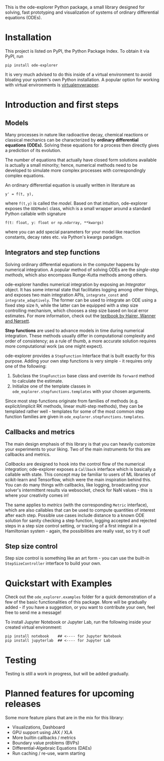 This is the ode-explorer Python package,
a small library designed for solving, fast prototyping and visualization
of systems of ordinary differential equations (ODEs).


# Installation

This project is listed on PyPI, the Python Package Index. To obtain it via PyPI, run
```
pip install ode-explorer
```

It is very much advised to do this inside of a virtual environment to avoid bloating your 
system's own Python installation. A popular option for working with virtual environments is 
[virtualenvwrapper](https://virtualenvwrapper.readthedocs.io/en/latest/).


# Introduction and first steps

## Models

Many processes in nature like radioactive decay, chemical reactions or classical mechanics can be characterized by **ordinary differential equations (ODEs).** Solving these equations for a process then directly gives a prediction of its evolution.

The number of equations that actually have closed form solutions available is actually a small minority; hence, numerical methods need to be developed to simulate more complex processes with correspondingly complex equations.

An ordinary differential equation is usually written in literature as
```
y' = f(t, y),
```

where ``f(t,y)`` is called the *model*. Based on that intuition, ode-explorer exposes the ``ODEModel`` class, which is a small wrapper around a standard Python callable with signature

```
f(t: float, y: float or np.ndarray, **kwargs)
```
where you can add special parameters for your model like reaction constants, decay rates etc. via Python's kwargs paradigm.

## Integrators and step functions

Solving ordinary differential equations in the computer happens by numerical integration. A popular method of solving ODEs are the *single-step methods*, which also encompass Runge-Kutta methods among others.

ode-explorer handles numerical integration by exposing an *Integrator* object. It has some internal state that facilitates logging among other things, and exposes two main integration APIs, ``integrate_const`` and ``integrate_adaptively``. The former can be used to integrate an ODE using a fixed step size h, while the latter can be equipped with a step size controlling mechanism, which chooses a step size based on local error estimates. For more information, check out the [textbook by Hairer, Wanner and Nørsett](https://www.springer.com/de/book/9783540566700).

**Step functions** are used to advance models in time during numerical integration. These methods usually differ in computational complexity and order of consistency; as a rule of thumb, a more accurate solution requires more computational work (as one might expect).

ode-explorer provides a ``StepFunction`` Interface that is built exactly for this purpose. Adding your own step functions is very simple - it requires only one of the following:
1. Subclass the ``StepFunction`` base class and override its ``forward`` method to calculate the estimate.
2. Initialize one of the template classes in ``ode_explorer.stepfunctions.templates`` with your chosen arguments.

Since most step functions originate from families of methods (e.g. explicit/implicit RK methods, linear multi-step methods), they can be templated rather well - templates for some of the most common step function families are given in ``ode_explorer.stepfunctions.templates``. 


## Callbacks and metrics

The main design emphasis of this library is that you can heavily customize your experiments to your liking. Two of the main instruments for this are callbacks and metrics.

*Callbacks* are designed to hook into the control flow of the numerical integration; ode-explorer exposes a ``Callback`` interface which is basically a callable with state. This concept may be familiar to users of ML libraries of scikit-learn and Tensorflow, which were the main inspiration behind this. You can do many things with callbacks, like logging, broadcasting your solver's intermittent results via websocket, check for NaN values - this is where your creativity comes in!

The same applies to *metrics* (with the corresponding ``Metric`` interface), which are also callables that can be used to compute quantities of interest after each step. Possible use cases include distance to a known ODE solution for sanity checking a step function, logging accepted and rejected steps in a step size control setting, or tracking of a first integral in a Hamiltonian system - again, the possibilities are really vast, so try it out!

## Step size control

Step size control is something like an art form - you can use the built-in ``StepSizeController`` interface to build your own. 


# Quickstart with Examples

Check out the ``ode_explorer.examples`` folder for a quick demonstration of a few of the basic functionalities of this package. More will be gradually added - if you have a suggestion, or you want to contribute your own, feel free to send me a message!

To install Jupyter Notebook or Jupyter Lab, run the following inside your created virtual environment:
```
pip install notebook    ## <---- for Jupyter Notebook
pip install jupyterlab  ## <---- for Jupyter Lab
```
# Testing

Testing is still a work in progress, but will be added gradually.

# Planned features for upcoming releases

Some more feature plans that are in the mix for this library:

* Visualizations, Dashboard
* GPU support using JAX / XLA
* More builtin callbacks / metrics
* Boundary value problems (BVPs)
* Differential-Algebraic Equations (DAEs)
* Run caching / re-use, warm starting
